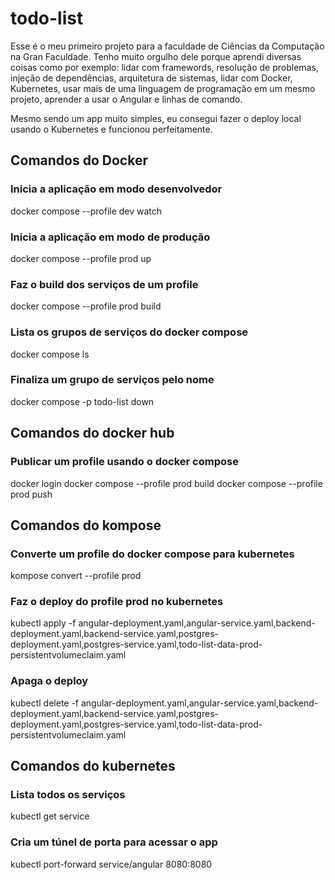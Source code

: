 # todo-list

Esse é o meu primeiro projeto para a faculdade de Ciências da Computação na Gran Faculdade. Tenho muito orgulho dele porque aprendi diversas coisas como por exemplo: lidar com framewords, resolução de problemas, injeção de dependências, arquitetura de sistemas, lidar com Docker, Kubernetes, usar mais de uma linguagem de programação em um mesmo projeto, aprender a usar o Angular e linhas de comando.

Mesmo sendo um app muito simples, eu consegui fazer o deploy local usando o Kubernetes e funcionou perfeitamente.

## Comandos do Docker

### Inicia a aplicação em modo desenvolvedor
docker compose --profile dev watch

### Inicia a aplicação em modo de produção
docker compose --profile prod up

### Faz o build dos serviços de um profile
docker compose --profile prod build

### Lista os grupos de serviços do docker compose
docker compose ls

### Finaliza um grupo de serviços pelo nome
docker compose -p todo-list down


## Comandos do docker hub

### Publicar um profile usando o docker compose
docker login
docker compose --profile prod build
docker compose --profile prod push

## Comandos do kompose

### Converte um profile do docker compose para kubernetes
kompose convert --profile prod

### Faz o deploy do profile prod no kubernetes
kubectl apply -f angular-deployment.yaml,angular-service.yaml,backend-deployment.yaml,backend-service.yaml,postgres-deployment.yaml,postgres-service.yaml,todo-list-data-prod-persistentvolumeclaim.yaml

### Apaga o deploy
kubectl delete -f angular-deployment.yaml,angular-service.yaml,backend-deployment.yaml,backend-service.yaml,postgres-deployment.yaml,postgres-service.yaml,todo-list-data-prod-persistentvolumeclaim.yaml


## Comandos do kubernetes

### Lista todos os serviços
kubectl get service

### Cria um túnel de porta para acessar o app
kubectl port-forward service/angular 8080:8080

